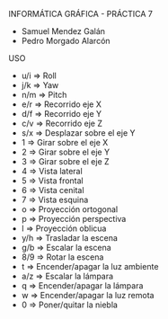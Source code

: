 INFORMÁTICA GRÁFICA - PRÁCTICA 7

- Samuel Mendez Galán
- Pedro Morgado Alarcón

USO

- u/i => Roll
- j/k => Yaw
- n/m => Pitch
- e/r => Recorrido eje X
- d/f => Recorrido eje Y
- c/v => Recorrido eje Z
- s/x => Desplazar sobre el eje Y
- 1 => Girar sobre el eje X
- 2 => Girar sobre el eje Y
- 3 => Girar sobre el eje Z
- 4 => Vista lateral
- 5 => Vista frontal
- 6 => Vista cenital
- 7 => Vista esquina
- o => Proyección ortogonal
- p => Proyección perspectiva
- l => Proyección oblicua
- y/h => Trasladar la escena
- g/b => Escalar la escena
- 8/9 => Rotar la escena
- t => Encender/apagar la luz ambiente
- a/z => Escalar la lámpara
- q => Encender/apagar la lámpara
- w => Encender/apagar la luz remota
- 0 => Poner/quitar la niebla
